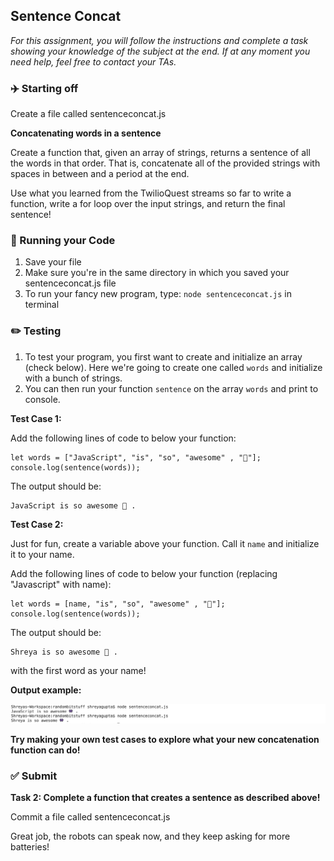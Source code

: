 ## Sentence Concat

*For this assignment, you will follow the instructions and complete a task showing your knowledge of the subject at the end. If at any moment you need help, feel free to contact your TAs.*

### :airplane: Starting off

Create a file called sentenceconcat.js

**Concatenating words in a sentence**

Create a function that, given an array of strings, returns a sentence of all the words in that order. That is, concatenate all of the provided strings with spaces in between and a period at the end.

Use what you learned from the TwilioQuest streams so far to write a function, write a for loop over the input strings, and return the final sentence!

### :red_car: Running your Code

1. Save your file
2. Make sure you're in the same directory in which you saved your sentenceconcat.js file
3. To run your fancy new program, type: ```node sentenceconcat.js``` in terminal

### :pencil2: Testing

1. To test your program, you first want to create and initialize an array (check below). Here we're going to create one called ```words``` and initialize with a bunch of strings.
2. You can then run your function ```sentence``` on the array ```words``` and print to console.

**Test Case 1:**

Add the following lines of code to below your function:
```
let words = ["JavaScript", "is", "so", "awesome" , "👾"];
console.log(sentence(words));
```
The output should be:
```
JavaScript is so awesome 👾 .
```

**Test Case 2:**

Just for fun, create a variable above your function. Call it ```name``` and initialize it to your name.

Add the following lines of code to below your function (replacing "Javascript" with name):
```
let words = [name, "is", "so", "awesome" , "👾"];
console.log(sentence(words));
```

The output should be:
```
Shreya is so awesome 👾 .
```

with the first word as your name!

**Output example:**

![](sentenceconcat.png)

**Try making your own test cases to explore what your new concatenation function can do!**

### ✅ Submit

**Task 2: Complete a function that creates a sentence as described above!**

Commit a file called sentenceconcat.js

Great job, the robots can speak now, and they keep asking for more batteries!

